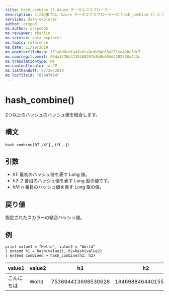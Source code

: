 ```yaml
---
title: hash_combine ()-Azure データエクスプローラー
description: この記事では、Azure データエクスプローラーの hash_combine () について説明します。
services: data-explorer
author: orspod
ms.author: orspodek
ms.reviewer: rkarlin
ms.service: data-explorer
ms.topic: reference
ms.date: 11/19/2019
ms.openlocfilehash: f71a0d0cdfa4fe0ca8cdb84e65a271ee42bc7dc7
ms.sourcegitcommit: 09da3f26b4235368297b8b9b604d4282228a443c
ms.translationtype: MT
ms.contentlocale: ja-JP
ms.lasthandoff: 07/28/2020
ms.locfileid: "87347614"
---
```

# <a name="hash_combine"></a>hash_combine()

2つ以上のハッシュのハッシュ値を結合します。

## <a name="syntax"></a>構文

`hash_combine(`*h1* `,`*h2* [ `,` *h3* ...]`)`

## <a name="arguments"></a>引数

* *h1*: 最初のハッシュ値を表す Long 値。
* *h2*: 2 番目のハッシュ値を表す Long 型の値です。
* *hN*: n 番目のハッシュ値を表す Long 型の値。

## <a name="returns"></a>戻り値

指定されたスカラーの結合ハッシュ値。

## <a name="examples"></a>例

<!-- csl: https://help.kusto.windows.net:443/Samples -->
```kusto
print value1 = "Hello", value2 = "World"
| extend h1 = hash(value1), h2=hash(value2)
| extend combined = hash_combine(h1, h2)
```

|value1|value2|h1|h2|さ|
|---|---|---|---|---|
|こんにちは|World|753694413698530628|1846988464401551951|-1440138333540407281|
